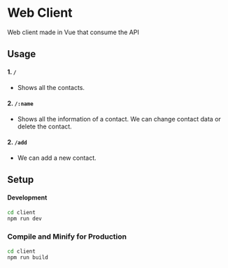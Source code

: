 # Web Client

Web client made in Vue that consume the API

## Usage
#### 1. `/`
* Shows all the contacts.

#### 2. `/:name`
* Shows all the information of a contact. We can change contact data or delete the contact.
#### 2. `/add`
* We can add a new contact.


## Setup

#### Development

``` sh
cd client
npm run dev
```
### Compile and Minify for Production

```sh
cd client
npm run build
```